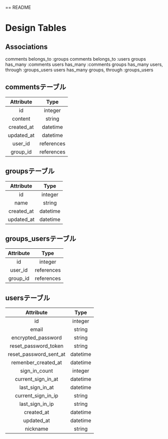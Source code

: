 == README

# Design Tables

## Associations

comments belongs_to :groups
comments belongs_to :users
groups has_many :comments
users has_many :comments
groups has_many users, through :groups_users
users has_many groups, through :groups_users

## commentsテーブル

| Attribute  | Type |
|:-----------:|:------------:|
|id|integer|
|content|string|
|created_at|datetime|
|updated_at|datetime|
|user_id|references|
|group_id|references|

## groupsテーブル

| Attribute  | Type |
|:-----------:|:------------:|
|id|integer|
|name|string|
|created_at|datetime|
|updated_at|datetime|

## groups_usersテーブル

| Attribute  | Type |
|:-----------:|:------------:|
|id|integer|
|user_id|references|
|group_id|references|

## usersテーブル

| Attribute  | Type |
|:-----------:|:------------:|
|id|integer|
|email|string|
|encrypted_password|string|
|reset_password_token|string|
|reset_password_sent_at|datetime|
|remenber_created_at|datetime|
|sign_in_count|integer|
|current_sign_in_at|datetime|
|last_sign_in_at|datetime|
|current_sign_in_ip|string|
|last_sign_in_ip|string|
|created_at|datetime|
|updated_at|datetime|
|nickname|string|
